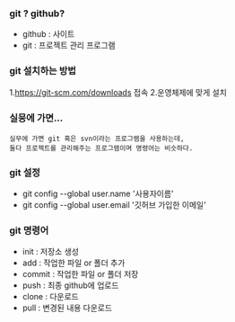 ### git ? github?

- github : 사이트
- git : 프로젝트 관리 프로그램

### git 설치하는 방법
1.https://git-scm.com/downloads 접속
2.운영체제에 맞게 설치

### 실뭉에 가면...
    실무에 가면 git 혹은 svn이라는 프로그램을 사용하는데,
    둘다 프로젝트를 관리해주는 프로그램이며 명령어는 비슷하다.

### git 설정
 - git config --global user.name '사용자이름'
 - git config --global user.email '깃허브 가입한 이메일' 

### git 명령어
 - init : 저장소 생성
 - add : 작업한 파일 or 폴더 추가
 - commit : 작업한 파일  or 폴더 저장
 - push : 최종 github에 업로드
 - clone : 다운로드
 - pull : 변경된 내용 다운로드